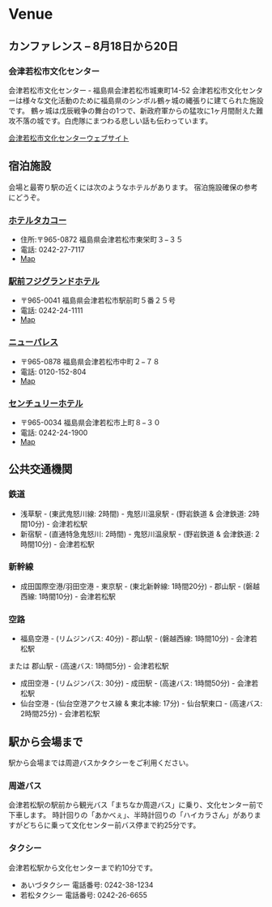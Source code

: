 # Venue
## カンファレンス &ndash; 8月18日から20日
### 会津若松市文化センター
会津若松市文化センター ‐ 福島県会津若松市城東町14-52
会津若松市文化センターは様々な文化活動のために福島県のシンボル鶴ヶ城の縄張りに建てられた施設です。
鶴ヶ城は戊辰戦争の舞台の1つで、新政府軍からの猛攻に1ヶ月間耐えた難攻不落の城です。白虎隊にまつわる悲しい話も伝わっています。

[会津若松市文化センターウェブサイト](http://aizu-bunka.jp/bunse/)

## 宿泊施設
会場と最寄り駅の近くには次のようなホテルがあります。
宿泊施設確保の参考にどうぞ。

### [ホテルタカコー](http://www.takakoh.com/)
- 住所:〒965-0872 福島県会津若松市東栄町３−３５
- 電話: 0242-27-7117
- [Map](http://www.openstreetmap.org/node/3705945507)

### [駅前フジグランドホテル](http://www.fujigrandhotel.co.jp/)
- 〒965-0041 福島県会津若松市駅前町５番２５号
- 電話: 0242-24-1111
- [Map](http://www.openstreetmap.org/node/1345581847)

### [ニューパレス](http://www.npls.co.jp/)
- 〒965-0878 福島県会津若松市中町２−７８
- 電話: 0120-152-804
- [Map](http://www.openstreetmap.org/node/3725638235)

### [センチュリーホテル](http://www.aizu-centuryhotel.com/)
- 〒965-0034 福島県会津若松市上町８−３０
- 電話: 0242-24-1900
- [Map](http://www.openstreetmap.org/way/219733616)

## 公共交通機関
### 鉄道

- 浅草駅 - (東武鬼怒川線: 2時間) - 鬼怒川温泉駅 - (野岩鉄道 &amp; 会津鉄道: 2時間10分) - 会津若松駅
- 新宿駅 - (直通特急鬼怒川: 2時間) - 鬼怒川温泉駅 - (野岩鉄道 &amp; 会津鉄道: 2時間10分) - 会津若松駅

### 新幹線

- 成田国際空港/羽田空港 - 東京駅 - (東北新幹線: 1時間20分) - 郡山駅 - (磐越西線: 1時間10分) - 会津若松駅

### 空路

- 福島空港 - (リムジンバス: 40分) - 郡山駅 - (磐越西線: 1時間10分) - 会津若松駅

または 郡山駅 - (高速バス: 1時間5分) - 会津若松駅
- 成田空港 - (リムジンバス: 30分) - 成田駅 - (高速バス: 1時間50分) - 会津若松駅
- 仙台空港 - (仙台空港アクセス線 &amp; 東北本線: 17分) - 仙台駅東口 - (高速バス: 2時間25分) - 会津若松駅

## 駅から会場まで
駅から会場までは周遊バスかタクシーをご利用ください。

### 周遊バス
会津若松駅の駅前から観光バス「まちなか周遊バス」に乗り、文化センター前で下車します。
時計回りの「あかべぇ」、半時計回りの「ハイカラさん」がありますがどちらに乗って文化センター前バス停まで約25分です。

### タクシー
会津若松駅から文化センターまで約10分です。
-  あいづタクシー 電話番号: 0242-38-1234
-  若松タクシー 電話番号: 0242-26-6655
